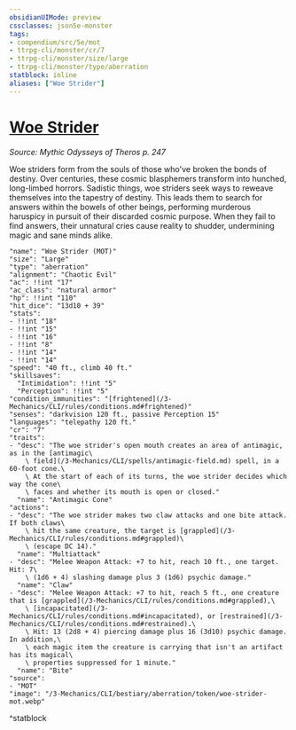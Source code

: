 ```yaml
---
obsidianUIMode: preview
cssclasses: json5e-monster
tags:
- compendium/src/5e/mot
- ttrpg-cli/monster/cr/7
- ttrpg-cli/monster/size/large
- ttrpg-cli/monster/type/aberration
statblock: inline
aliases: ["Woe Strider"]
---
```

# [Woe Strider](3-Mechanics\CLI\bestiary\aberration/woe-strider-mot.md)
*Source: Mythic Odysseys of Theros p. 247*  

Woe striders form from the souls of those who've broken the bonds of destiny. Over centuries, these cosmic blasphemers transform into hunched, long-limbed horrors. Sadistic things, woe striders seek ways to reweave themselves into the tapestry of destiny. This leads them to search for answers within the bowels of other beings, performing murderous haruspicy in pursuit of their discarded cosmic purpose. When they fail to find answers, their unnatural cries cause reality to shudder, undermining magic and sane minds alike.

```statblock
"name": "Woe Strider (MOT)"
"size": "Large"
"type": "aberration"
"alignment": "Chaotic Evil"
"ac": !!int "17"
"ac_class": "natural armor"
"hp": !!int "110"
"hit_dice": "13d10 + 39"
"stats":
- !!int "18"
- !!int "15"
- !!int "16"
- !!int "8"
- !!int "14"
- !!int "14"
"speed": "40 ft., climb 40 ft."
"skillsaves":
  "Intimidation": !!int "5"
  "Perception": !!int "5"
"condition_immunities": "[frightened](/3-Mechanics/CLI/rules/conditions.md#frightened)"
"senses": "darkvision 120 ft., passive Perception 15"
"languages": "telepathy 120 ft."
"cr": "7"
"traits":
- "desc": "The woe strider's open mouth creates an area of antimagic, as in the [antimagic\
    \ field](/3-Mechanics/CLI/spells/antimagic-field.md) spell, in a 60-foot cone.\
    \ At the start of each of its turns, the woe strider decides which way the cone\
    \ faces and whether its mouth is open or closed."
  "name": "Antimagic Cone"
"actions":
- "desc": "The woe strider makes two claw attacks and one bite attack. If both claws\
    \ hit the same creature, the target is [grappled](/3-Mechanics/CLI/rules/conditions.md#grappled)\
    \ (escape DC 14)."
  "name": "Multiattack"
- "desc": "Melee Weapon Attack: +7 to hit, reach 10 ft., one target. Hit: 7\
    \ (1d6 + 4) slashing damage plus 3 (1d6) psychic damage."
  "name": "Claw"
- "desc": "Melee Weapon Attack: +7 to hit, reach 5 ft., one creature that is [grappled](/3-Mechanics/CLI/rules/conditions.md#grappled),\
    \ [incapacitated](/3-Mechanics/CLI/rules/conditions.md#incapacitated), or [restrained](/3-Mechanics/CLI/rules/conditions.md#restrained).\
    \ Hit: 13 (2d8 + 4) piercing damage plus 16 (3d10) psychic damage. In addition,\
    \ each magic item the creature is carrying that isn't an artifact has its magical\
    \ properties suppressed for 1 minute."
  "name": "Bite"
"source":
- "MOT"
"image": "/3-Mechanics/CLI/bestiary/aberration/token/woe-strider-mot.webp"
```
^statblock